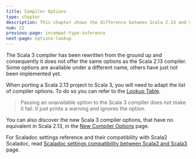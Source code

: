 ```yaml
---
title: Compiler Options
type: chapter
description: This chapter shows the difference between Scala 2.13 and Scala 3 compiler options
num: 22
previous-page: incompat-type-inference
next-page: options-lookup
---
```


The Scala 3 compiler has been rewritten from the ground up and consequently it does not offer the same options as the Scala 2.13 compiler.
Some options are available under a different name, others have just not been implemented yet.

When porting a Scala 2.13 project to Scala 3, you will need to adapt the list of compiler options.
To do so you can refer to the [Lookup Table](options-lookup.html).

> Passing an unavailable option to the Scala 3 compiler does not make it fail.
> It just prints a warning and ignores the option.

You can also discover the new Scala 3 compiler options, that have no equivalent in Scala 2.13, in the [New Compiler Options](options-new.html) page.

For Scaladoc settings reference and their compatibility with Scala2 Scaladoc, read [Scaladoc settings compatibility between Scala2 and Scala3](scaladoc-settings-compatibility.html) page.

